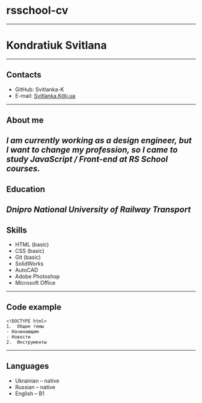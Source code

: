 # rsschool-cv
---
# Kondratiuk Svitlana
---
## Contacts
*	GitHub: Svitlanka-K
*	E-mail: Svitlanka.K@i.ua
---
## About me
***I am currently working as a design engineer, 
but I want to change my profession, 
so I came to study JavaScript / Front-end at RS School courses.***
---
## Education
***Dnipro National University of Railway Transport***
---
## Skills
* HTML (basic)
*	CSS (basic)
* Git (basic)
*	SolidWorks
*	AutoСAD
*	Adobe Photoshop
*	Microsoft Office
---
## Code example
```
<!DOCTYPE html>
1.	Общие темы
- Начинающим
- Новости
2.	Инструменты
```
---
## Languages
* Ukrainian – native
* Russian – native
* English – B1
